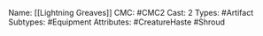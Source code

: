 Name: [[Lightning Greaves]]
CMC: #CMC2
Cast: 2
Types: #Artifact
Subtypes: #Equipment 
Attributes: #CreatureHaste #Shroud